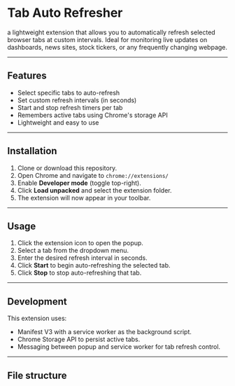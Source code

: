 # Tab Auto Refresher

a lightweight extension that allows you to automatically refresh selected browser tabs at custom intervals. Ideal for monitoring live updates on dashboards, news sites, stock tickers, or any frequently changing webpage.

---

## Features

- Select specific tabs to auto-refresh
- Set custom refresh intervals (in seconds)
- Start and stop refresh timers per tab
- Remembers active tabs using Chrome's storage API
- Lightweight and easy to use

---

## Installation

1. Clone or download this repository.
2. Open Chrome and navigate to `chrome://extensions/`
3. Enable **Developer mode** (toggle top-right).
4. Click **Load unpacked** and select the extension folder.
5. The extension will now appear in your toolbar.

---

## Usage

1. Click the extension icon to open the popup.
2. Select a tab from the dropdown menu.
3. Enter the desired refresh interval in seconds.
4. Click **Start** to begin auto-refreshing the selected tab.
5. Click **Stop** to stop auto-refreshing that tab.

---

## Development

This extension uses:

- Manifest V3 with a service worker as the background script.
- Chrome Storage API to persist active tabs.
- Messaging between popup and service worker for tab refresh control.

---

## File structure

